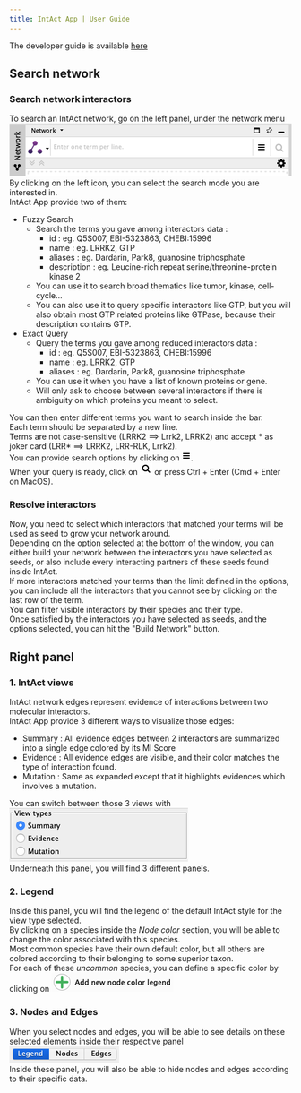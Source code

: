 ```yaml
---
title: IntAct App | User Guide
---
```


The developer guide is available [here](dev_guide.md)
## Search network
### Search network interactors
To search an IntAct network, go on the left panel, under the network menu  
![Query screenshot](assets/screenshots/QueryScreenShot.png)  
By clicking on the left icon, you can select the search mode you are interested in.  
IntAct App provide two of them:
- Fuzzy Search
    - Search the terms you gave among interactors data :
        - id : eg. Q5S007, EBI-5323863, CHEBI:15996
        - name : eg. LRRK2, GTP
        - aliases : eg. Dardarin, Park8, guanosine triphosphate
        - description : eg. Leucine-rich repeat serine/threonine-protein kinase 2  
    - You can use it to search broad thematics like tumor, kinase, cell-cycle... 
    - You can also use it to query specific interactors like GTP, but you will also obtain most GTP related proteins 
    like GTPase, because their description contains GTP.  
- Exact Query
    - Query the terms you gave among reduced interactors data :
        - id : eg. Q5S007, EBI-5323863, CHEBI:15996
        - name : eg. LRRK2, GTP
        - aliases : eg. Dardarin, Park8, guanosine triphosphate
    - You can use it when you have a list of known proteins or gene. 
    - Will only ask to choose between several interactors if there is ambiguity on which proteins you meant to select.


You can then enter different terms you want to search inside the bar.  
Each term should be separated by a new line.  
Terms are not case-sensitive (LRRK2 ==> Lrrk2, LRRK2) and accept * as joker card (LRR* ==> LRRK2, LRR-RLK, Lrrk2).  
You can provide search options by clicking on ![the burger button](assets/screenshots/OptionButton.png).  
When your query is ready, click on ![the loop button](assets/screenshots/SearchButton.png) or press Ctrl + Enter (Cmd + Enter on MacOS).

### Resolve interactors
Now, you need to select which interactors that matched your terms will be used as seed to grow your network around.  
Depending on the option selected at the bottom of the window, you can either build your network 
between the interactors you have selected as seeds, or also include every interacting partners of these seeds 
found inside IntAct.  
If more interactors matched your terms than the limit defined in the options, you can include 
all the interactors that you cannot see by clicking on the last row of the term.  
You can filter visible interactors by their species and their type.  
Once satisfied by the interactors you have selected as seeds, and the options selected, you can hit the "Build Network" button.


## Right panel
### 1. IntAct views
IntAct network edges represent evidence of interactions between two molecular interactors.  
IntAct App provide 3 different ways to visualize those edges:
- Summary : All evidence edges between 2 interactors are summarized into a single edge colored by its MI Score
- Evidence : All evidence edges are visible, and their color matches the type of interaction found.
- Mutation : Same as expanded except that it highlights evidences which involves a mutation.

You can switch between those 3 views with   
![the "View types" panel](assets/screenshots/ViewType.png)  
Underneath this panel, you will find 3 different panels.
### 2. Legend
Inside this panel, you will find the legend of the default IntAct style for the view type selected.  
By clicking on a species inside the _Node color_ section, you will be able to change the color associated with this species.  
Most common species have their own default color, but all others are colored according to their belonging to some superior taxon.  
For each of these _uncommon_ species, you can define a specific color by clicking on ![Add new node color legend](assets/screenshots/AddColor.png)
### 3. Nodes and Edges
When you select nodes and edges, you will be able to see details on these selected elements inside their respective panel
![](assets/screenshots/LegendNodesEdges.png)  
Inside these panel, you will also be able to hide nodes and edges according to their specific data.